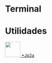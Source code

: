 # Terminal

# Utilidades

<div id="jp2a">
<a href="Terminal/Jp2a.md">
<img width="50" src="/GitHub/Great-penguin/imgs/jp2a.jpg">
*Jp2a
</div>
